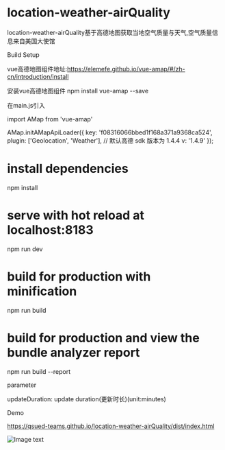 # location-weather-airQuality
location-weather-airQuality基于高德地图获取当地空气质量与天气,空气质量信息来自美国大使馆

Build Setup

vue高德地图组件地址:https://elemefe.github.io/vue-amap/#/zh-cn/introduction/install

安装vue高德地图组件
npm install vue-amap --save

在main.js引入

import AMap from 'vue-amap'

AMap.initAMapApiLoader({
  key: 'f08316066bbed1f168a371a9368ca524',
  plugin: ['Geolocation', 'Weather'],
  // 默认高德 sdk 版本为 1.4.4
  v: '1.4.9'
});

# install dependencies
npm install

# serve with hot reload at localhost:8183
npm run dev

# build for production with minification
npm run build

# build for production and view the bundle analyzer report
npm run build --report

parameter

updateDuration: update duration(更新时长)(unit:minutes)

Demo

https://qsued-teams.github.io/location-weather-airQuality/dist/index.html

![Image text](http://static-demo.joubn.com/FqGdZGenVNvJn6J2zGDcWOdOWJXe)
